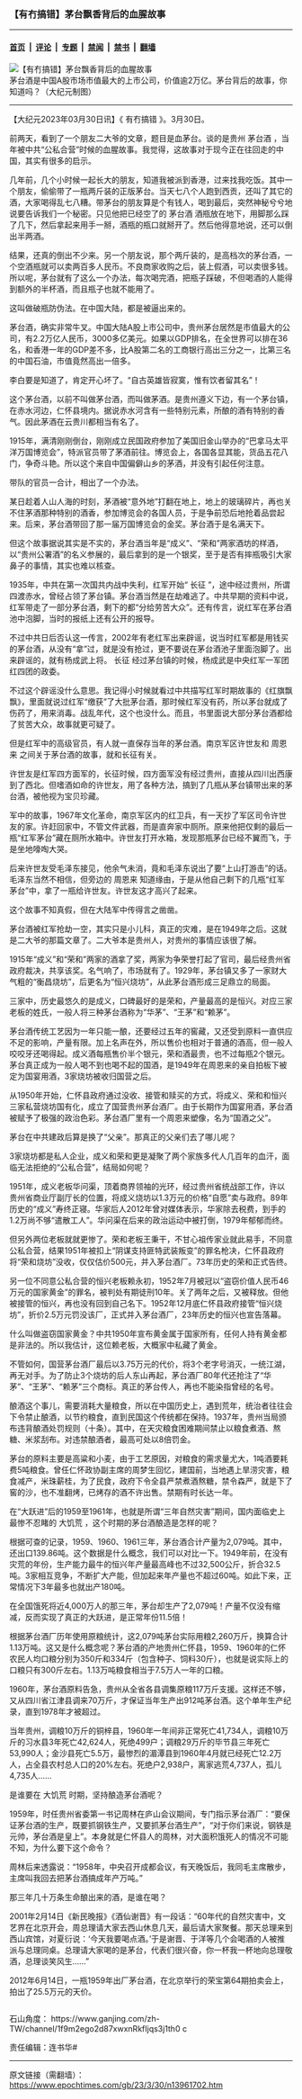 ### 【有冇搞错】茅台飘香背后的血腥故事

---

#### [首页](../../../..?n13961702) &nbsp;|&nbsp; [评论](../../../../../epoch-comment?n13961702) &nbsp;|&nbsp; [专题](../../../../../epoch-special?n13961702) &nbsp;|&nbsp; [禁闻](../../../../../epoch-news?n13961702) &nbsp;|&nbsp; [禁书](../../../../../books?n13961702) &nbsp;|&nbsp; [翻墙](https://github.com/gfw-breaker/nogfw/blob/master/README.md?n13961702)


<div><img alt="【有冇搞错】茅台飘香背后的血腥故事" class="attachment-djy_600_400 size-djy_600_400 wp-post-image" src="https://i.epochtimes.com/assets/uploads/2023/03/id13961796-8ff58c8d60da6f6cc92d589c1d5b6a3a-600x400.jpg"/>
<div class="caption">
 茅台酒是中国A股市场市值最大的上市公司，价值逾2万亿。茅台背后的故事，你知道吗？（大纪元制图）
</div></div><hr/><div class="post_content" id="artbody" itemprop="articleBody">
 <!-- article content begin -->
 <p>
  【大纪元2023年03月30日讯】《
  <ok href="https://www.epochtimes.com/gb/tag/%E6%9C%89%E5%86%87%E6%90%9E%E9%94%99.html">
   有冇搞错
  </ok>
  》。3月30日。
 </p>
 <p>
  前两天，看到了一个朋友二大爷的文章，题目是血茅台。谈的是贵州
  <ok href="https://www.epochtimes.com/gb/tag/%E8%8C%85%E5%8F%B0%E9%85%92.html">
   茅台酒
  </ok>
  ，当年被中共“公私合营”时候的血腥故事。我觉得，这故事对于现今正在往回走的中国，其实有很多的启示。
 </p>
 <p>
  几年前，几个小时候一起长大的朋友，知道我被派到香港，过来找我吃饭。其中一个朋友，偷偷带了一瓶两斤装的正版茅台。当天七八个人跑到西贡，还叫了其它的酒，大家喝得乱七八糟。带茅台的朋友算是个有钱人，喝到最后，突然神秘兮兮地说要告诉我们一个秘密。只见他把已经空了的
  <ok href="https://www.epochtimes.com/gb/tag/%E8%8C%85%E5%8F%B0%E9%85%92.html">
   茅台酒
  </ok>
  酒瓶放在地下，用脚那么踩了几下，然后拿起来用手一掰，酒瓶的瓶口就掰开了。然后他得意地说，还可以倒出半两酒。
 </p>
 <p>
  结果，还真的倒出不少来。另一个朋友说，那个两斤装的，是高档次的茅台酒，一个空酒瓶就可以卖两百多人民币。不良商家收购之后，装上假酒，可以卖很多钱。所以呢，茅台就有了这么一个办法，每次喝完酒，把瓶子踩破，不但喝酒的人能得到额外的半杯酒，而且瓶子也就不能用了。
 </p>
 <p>
  这叫做破瓶防伪法。在中国大陆，都是被逼出来的。
 </p>
 <p>
  茅台酒，确实非常牛叉。中国大陆A股上市公司中，贵州茅台居然是市值最大的公司，有2.2万亿人民币，3000多亿美元。如果以GDP排名，在全世界可以排在36名，和香港一年的GDP差不多，比A股第二名的工商银行高出三分之一，比第三名的中国石油，市值竟然高出一倍多。
 </p>
 <p>
  李白要是知道了，肯定开心坏了。“自古英雄皆寂寞，惟有饮者留其名”！
 </p>
 <p>
  这个茅台酒，以前不叫做茅台酒，而叫做茅酒。是贵州遵义下边，有一个茅台镇，在赤水河边，仁怀县境内。据说赤水河含有一些特别元素，所酿的酒有特别的香气。因此茅酒在云贵川都相当有名了。
 </p>
 <p>
  1915年，满清刚刚倒台，刚刚成立民国政府参加了美国旧金山举办的“巴拿马太平洋万国博览会”，特派官员带了茅酒前往。博览会上，各国各显其能，货品五花八门，争奇斗艳。所以这个来自中国偏僻山乡的茅酒，并没有引起任何注意。
 </p>
 <p>
  带队的官员一合计，相出了一个办法。
 </p>
 <p>
  某日趁着人山人海的时刻，茅酒被“意外地”打翻在地上，地上的玻璃碎片，再也关不住茅酒那种特别的酒香，参加博览会的各国人员，于是争前恐后地抢着品尝起来。后来，茅台酒带回了那一届万国博览会的金奖。茅台酒于是名满天下。
 </p>
 <p>
  但这个故事据说其实是不实的，茅台酒当年是“成义”、“荣和”两家酒坊的样酒，以“贵州公署酒”的名义参展的，最后拿到的是一个银奖，至于是否有摔瓶吸引大家鼻子的事情，其实也难以核查。
 </p>
 <p>
  1935年，中共在第一次国共内战中失利，红军开始“
  <ok href="https://www.epochtimes.com/gb/tag/%E9%95%BF%E5%BE%81.html">
   长征
  </ok>
  ”，途中经过贵州，所谓四渡赤水，曾经占领了茅台镇。茅台酒当然是在劫难逃了。中共早期的资料中说，红军带走了一部分茅台酒，剩下的都“分给劳苦大众”。还有传言，说红军在茅台酒池中泡脚，当时的报纸上还有公开的报导。
 </p>
 <p>
  不过中共日后否认这一传言，2002年有老红军出来辟谣，说当时红军都是用钱买的茅台酒，从没有“拿”过，就是没有抢过，更不要说在茅台酒池子里面泡脚了。出来辟谣的，就有杨成武上将。
  <ok href="https://www.epochtimes.com/gb/tag/%E9%95%BF%E5%BE%81.html">
   长征
  </ok>
  经过茅台镇的时候，杨成武是中央红军一军团红四团的政委。
 </p>
 <p>
  不过这个辟谣没什么意思。我记得小时候就看过中共描写红军时期故事的《红旗飘飘》，里面就说过红军“缴获”了大批茅台酒，那时候红军没有药，所以茅台就成了伤药了，用来消毒。战乱年代，这个也没什么。而且，书里面说大部分茅台酒都给了贫苦大众，故事就更可疑了。
 </p>
 <p>
  但是红军中的高级官员，有人就一直保存当年的茅台酒。南京军区许世友和
  <ok href="https://www.epochtimes.com/gb/tag/%E5%91%A8%E6%81%A9%E6%9D%A5.html">
   周恩来
  </ok>
  之间关于茅台酒的故事，就和长征有关。
 </p>
 <p>
  许世友是红军四方面军的，长征时候，四方面军没有经过贵州，直接从四川出西康到了西北。但嗜酒如命的许世友，用了各种方法，搞到了几瓶从茅台镇带出来的茅台酒，被他视为宝贝珍藏。
 </p>
 <p>
  军中的故事，1967年文化革命，南京军区内的红卫兵，有一天抄了军区司令许世友的家。许赶回家中，不管文件武器，而是直奔家中厕所。原来他把仅剩的最后一瓶“红军茅台”藏在厕所水箱中。许世友打开水箱，发现那瓶茅台已经不翼而飞，于是坐地嚎啕大哭。
 </p>
 <p>
  后来许世友受毛泽东接见，他余气未消，竟和毛泽东说出了要“上山打游击”的话。毛泽东当然不相信，但旁边的
  <ok href="https://www.epochtimes.com/gb/tag/%E5%91%A8%E6%81%A9%E6%9D%A5.html">
   周恩来
  </ok>
  知道缘由，于是从他自己剩下的几瓶“红军茅台”中，拿了一瓶给许世友。许世友这才高兴了起来。
 </p>
 <p>
  这个故事不知真假，但在大陆军中传得言之凿凿。
 </p>
 <p>
  茅台酒被红军抢劫一空，其实只是小儿科，真正的灾难，是在1949年之后。这就是二大爷的那篇文章了。二大爷本是贵州人，对贵州的事情应该很了解。
 </p>
 <p>
  1915年“成义”和“荣和”两家的酒拿了奖，两家为争荣誉打起了官司，最后经贵州省政府裁决，共享该奖。名气响了，市场就有了。1929年，茅台镇又多了一家财大气粗的“衡昌烧坊”，后更名为“恒兴烧坊”，从此茅台酒形成三足鼎立的局面。
 </p>
 <p>
  三家中，历史最悠久的是成义，口碑最好的是荣和，产量最高的是恒兴。对应三家老板的姓氏，一般人将三种茅台酒称为“华茅”、“王茅”和“赖茅”。
 </p>
 <p>
  茅台酒传统工艺因为一年只能一酿，还要经过五年的窖藏，又还受到原料一直供应不足的影响，产量有限。加上名声在外，所以售价也相对于普通的酒高，但一般人咬咬牙还喝得起。成义酒每瓶售价半个银元，荣和酒最贵，也不过每瓶2个银元。茅台真正成为一般人喝不到也喝不起的国酒，是1949年在周恩来的亲自拍板下被定为国宴用酒，3家烧坊被收归国营之后。
 </p>
 <p>
  从1950年开始，仁怀县政府通过没收、接管和赎买的方式，将成义、荣和和恒兴三家私营烧坊国有化，成立了国营贵州茅台酒厂。由于长期作为国宴用酒，茅台酒被赋予了极强的政治色彩。茅台酒厂里有一个周恩来塑像，名为“国酒之父”。
 </p>
 <p>
  茅台在中共建政后算是换了“父亲”。那真正的父亲们去了哪儿呢？
 </p>
 <p>
  3家烧坊都是私人企业，成义和荣和更是凝聚了两个家族多代人几百年的血汗，面临无法拒绝的“公私合营”，结局如何呢？
 </p>
 <p>
  1951年，成义老板华问渠，顶着商界领袖的光环，经过贵州省统战部工作，许以贵州省商业厅副厅长的位置，将成义烧坊以1.3万元的价格“自愿”卖与政府。89年历史的“成义”寿终正寝。华家后人2012年曾对媒体表示，华家除去税费，到手的1.2万尚不够“遣散工人”。华问渠在后来的政治运动中被打倒，1979年郁郁而终。
 </p>
 <p>
  但另外两位老板就就更惨了。荣和老板王秉干，不甘心祖传家业就此易手，不同意公私合营，结果1951年被扣上“阴谋支持匪特武装叛变”的罪名枪决，仁怀县政府将“荣和烧坊”没收，仅仅估价500元，并入茅台酒厂。73年历史的荣和正式告终。
 </p>
 <p>
  另一位不同意公私合营的恒兴老板赖永初，1952年7月被冠以“盗窃价值人民币46万元的国家黄金”的罪名，被判处有期徒刑10年。关了两年之后，又被释放。但他被接管的恒兴，再也没有回到自己名下。1952年12月底仁怀县政府接管“恒兴烧坊”，折价2.5万元罚没该厂，正式并入茅台酒厂，23年历史的恒兴也宣告落幕。
 </p>
 <p>
  什么叫做盗窃国家黄金？中共1950年宣布黄金属于国家所有，任何人持有黄金都是非法的。所以我估计，这位赖老板，大概家中私藏了黄金。
 </p>
 <p>
  不管如何，国营茅台酒厂最后以3.75万元的代价，将3个老字号消灭，一统江湖，再无对手。为了防止3个烧坊的后人东山再起，茅台酒厂80年代还抢注了“华茅”、“王茅”、“赖茅”三个商标。真正的茅台传人，再也不能染指曾经的名号。
 </p>
 <p>
  酿酒这个事儿，需要消耗大量粮食，所以在中国历史上，遇到荒年，统治者往往会下令禁止酿酒，以节约粮食，直到民国这个传统都在保持。1937年，贵州当局颁布违背酿酒处罚规则（十条）。其中，在天灾粮食困难期间禁止以粮食煮酒、熬糖、米浆刮布。对违禁酿酒者，最高可处以8倍罚金。
 </p>
 <p>
  茅台的原料主要是高粱和小麦，由于工艺原因，对粮食的需求量尤大，1吨酒要耗费5吨粮食。曾任仁怀政协副主席的周梦生回忆，建国前，当地遇上旱涝灾害，粮食减产，米珠薪桂，为了民食，政府下令全县严禁煮酒熬糖，禁令森严，就是下了窖的沙，也不准翻烤，已烤存的酒不许出售。禁期有时长达一年。
 </p>
 <p>
  在“大跃进”后的1959至1961年，也就是所谓“三年自然灾害”期间，国内面临史上最惨不忍睹的
  <ok href="https://www.epochtimes.com/gb/tag/%E5%A4%A7%E9%A5%A5%E8%8D%92.html">
   大饥荒
  </ok>
  ，这个时期的茅台酒酿造是怎样的呢？
 </p>
 <p>
  根据可查的记录，1959、1960、1961三年，茅台酒合计产量为2,079吨。其中，还出口139.86吨。这个数据是什么概念，我们可以对比一下。1949年前，在没有灾荒的年份，生产能力最牛的恒兴年产量最高峰也不过32,500公斤，折合32.5吨。3家相互竞争，不断扩大产能，但加起来年产量也不超过60吨。如此下来，正常情况下3年最多也就出产180吨。
 </p>
 <p>
  在全国饿死将近4,000万人的那三年，茅台却生产了2,079吨！产量不仅没有缩减，反而实现了真正的大跃进，是正常年份11.5倍！
 </p>
 <p>
  根据茅台酒厂历年使用原粮统计，这2,079吨茅台实际用粮2,260万斤，换算合计1.13万吨。这又是什么概念呢？茅台酒的产地贵州仁怀县，1959、1960年的仁怀农民人均口粮分别为350斤和334斤（包含种子、饲料30斤），也就是说实际上的口粮只有300斤左右。1.13万吨粮食相当于7.5万人一年的口粮。
 </p>
 <p>
  1960年，茅台酒原料告急，贵州从全省各县调集原粮117万斤支援。这样还不够，又从四川省江津县调来70万斤，才保证当年生产出912吨茅台酒。这个单年生产纪录，直到1978年才被超过。
 </p>
 <p>
  当年贵州，调粮10万斤的铜梓县，1960年一年间非正常死亡41,734人，调粮10万斤的习水县3年死亡42,624人，死绝499户；调粮29万斤的毕节县三年死亡53,990人；金沙县死亡5.5万，最惨烈的湄潭县到1960年4月就已经死亡12.2万人，占全县农村总人口的20%左右。死绝户2,938户，离家逃荒4,737人，孤儿4,735人……
 </p>
 <p>
  是谁要在
  <ok href="https://www.epochtimes.com/gb/tag/%E5%A4%A7%E9%A5%A5%E8%8D%92.html">
   大饥荒
  </ok>
  时期，坚持酿造茅台酒呢？
 </p>
 <p>
  1959年，时任贵州省委第一书记周林在庐山会议期间，专门指示茅台酒厂：“要保证茅台酒的生产，既要抓钢铁生产，又要抓茅台酒生产”，“对于你们来说，钢铁是元帅，茅台酒是皇上”。本身就是仁怀县人的周林，对大面积饿死人的情况不可能不知，为什么要下这个命令？
 </p>
 <p>
  周林后来透露说：“1958年，中央召开成都会议，有天晚饭后，我同毛主席散步，主席叫我回去把茅台酒搞成年产万吨。”
 </p>
 <p>
  那三年几十万条生命酿出来的酒，是谁在喝？
 </p>
 <p>
  2001年2月14日《新民晚报》《酒仙谢晋》有一段话：“60年代的自然灾害中，文艺界在北京开会，周总理请大家去西山休息几天，最后请大家聚餐。那天总理来到西山宾馆，对夏衍说：‘今天我要喝点酒。’于是谢晋、于洋等几个会喝酒的人被推派与总理同桌。总理请大家喝的是茅台，代表们很兴奋，你一杯我一杯地向总理敬酒，总理谈笑风生……”
 </p>
 <p>
  2012年6月14日，一瓶1959年出厂茅台酒，在北京举行的荣宝第64期拍卖会上，拍出了25.5万元的天价。
 </p>
 <p>
  <ok href="https://i.epochtimes.com/assets/uploads/2020/06/WhatsApp-Image-2020-02-25-at-7.05.58-AM-5-e1591716028541.jpeg">
   <img alt="" class="aligncenter size-large wp-image-12173417" src="https://i.epochtimes.com/assets/uploads/2020/06/WhatsApp-Image-2020-02-25-at-7.05.58-AM-5-600x337.jpeg"/>
  </ok>
 </p>
 <p>
  石山角度：
  <ok href="https://www.ganjing.com/zh-TW/channel/1f9m2ego2d87xwxnRkfIjqs3j1th0">
   https://www.ganjing.com/zh-TW/channel/1f9m2ego2d87xwxnRkfIjqs3j1th0
  </ok>
  c
 </p>
 <p>
  责任编辑：连书华#
 </p>
 <!-- article content end -->
 <div id="below_article_ad">
 </div>
</div>


---

原文链接（需翻墙）：https://www.epochtimes.com/gb/23/3/30/n13961702.htm